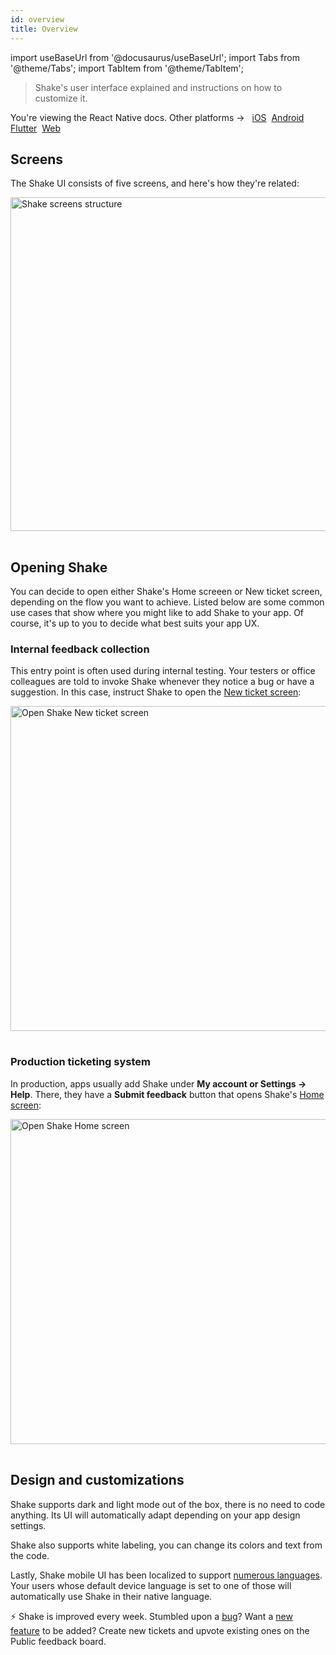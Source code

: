 ```yaml
---
id: overview
title: Overview
---
```


import useBaseUrl from '@docusaurus/useBaseUrl';
import Tabs from '@theme/Tabs';
import TabItem from '@theme/TabItem';

> Shake's user interface explained and instructions on how to customize it.

<p class="p2 mt-40">You're viewing the React Native docs. Other platforms → &nbsp;
<a href="/docs/ios/shake-ui/overview/">iOS</a>&nbsp; 
<a href="/docs/android/shake-ui/overview/">Android</a>&nbsp;
<a href="/docs/flutter/shake-ui/overview/">Flutter</a>&nbsp;  
<a href="/docs/web/shake-ui/">Web</a>&nbsp;
</p>


## Screens

The Shake UI consists of five screens, and here's how they're related:

<table class="media-container mt-40">
<img
  alt="Shake screens structure"
  width="534"
  src={useBaseUrl('screens/shake-screens-structure(2).svg')}
/>
</table>

## Opening Shake

You can decide to open either Shake's Home screeen or New ticket screen, depending on the flow you want to achieve.
Listed below are some common use cases that show where you might like to add Shake to your app.
Of course, it's up to you to decide what best suits your app UX.

### Internal feedback collection

This entry point is often used during internal testing. Your testers or office colleagues are told to invoke Shake whenever they notice a bug or have a suggestion.
In this case, instruct Shake to open the [New ticket screen](/react/shake-ui/new-ticket-screen.md):

<table class="media-container mt-40 mb-40">
<img
  alt="Open Shake New ticket screen"
  width="520"
  src={useBaseUrl('screens/open-shake-new-ticket-screen-pointer.svg')}
/>
</table>

### Production ticketing system

In production, apps usually add Shake under **My account or Settings → Help**.
There, they have a **Submit feedback** button that opens Shake's [Home screen](/react/shake-ui/home-screen.md):

<table class="media-container mt-40 mb-40">
<img
  alt="Open Shake Home screen"
  width="520"
  src={useBaseUrl('screens/open-shake-home-screen-pointer.svg')}
/>
</table>

## Design and customizations

Shake supports dark and light mode out of the box, there is no need to code anything.
Its UI will automatically adapt depending on your app design settings.

Shake also supports white labeling, you can change its colors and text from the code.

Lastly, Shake mobile UI has been localized to support [numerous languages](https://help.shakebugs.com/en/articles/3392092-which-languages-has-shake-sdk-been-translated-to).
Your users whose default device language is set to one of those will automatically use Shake in their native language.

<p class="p2 mt-80 mb-10">⚡️ Shake is improved every week.
Stumbled upon a <a href="https://feedback.shakebugs.com/bugs">bug</a>?
Want a <a href="https://feedback.shakebugs.com/feature-requests">new feature</a> to be added?
Create new tickets and upvote existing ones on the Public feedback board.</p>
<p></p>

